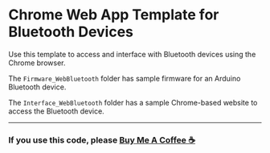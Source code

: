 # Chrome Web App Template for Bluetooth Devices

Use this template to access and interface with Bluetooth devices
using the Chrome browser.

The `Firmware_WebBluetooth` folder has sample firmware for an Arduino Bluetooth device.

The `Interface_WebBluetooth` folder has a sample Chrome-based website to access the Bluetooth device.

---
### If you use this code, please <a href="https://buymeacoffee.com/dstechlabs" target="_blank">Buy Me A Coffee ☕</a>
